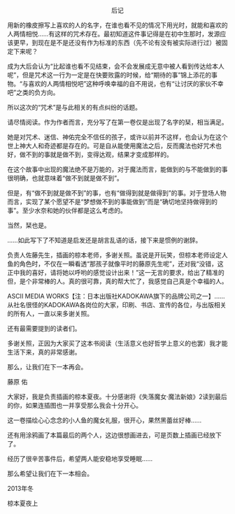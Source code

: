 <p align="center">后记</p>

用新的橡皮擦写上喜欢的人的名字，在谁也看不见的情况下用光时，就能和喜欢的人两情相悦……有这样的咒术存在。最初知道这件事记得是在初中生那时，发源应该更早，到现在是不是还没有作为标准的东西（先不论有没有被实际进行过）被固定下来呢？

成为大后会认为“比起谁也看不见结束，会不会发展成无意中被人看到传达给本人呢”，但是咒术这一行为一定是在快要败露的时候，给“期待的事”锦上添花的事物。“与喜欢的人两情相悦吧”这种呼唤幸福的自不用说，也有“让讨厌的家伙不幸吧”之类的负方向。

所以这次的“咒术”是与此相关的有点纠纷的话题。

请尽情阅读。作为作者而言，充分写了在第一卷仅是出现了名字的栞，相当满足。

她是对咒术、迷信、神佑完全不信任的孩子，或许以前并不这样，也会认为在这个世上神大人和奇迹都是存在的。可是自从能使用魔法之后，反而魔法也好咒术也好，做不到的事就是做不到，变得达观，结果才变成那样的。

在这个故事中出现的魔法绝不是万能的，对于魔法而言，能做到的与不能做到的事很明确，也就意味着“做不到就是做不到”。

但是，有“做不到就是做不到”的事，也有“做得到就是做得到”的事。对于登场人物而言，实现了某个愿望不是“梦想做不到的事能做到”而是“确切地坚持做得到的事”。至少水奈和她的伙伴都是这么考虑的。

当然，栞也是。

……如此写下了不知道是启发还是胡言乱语的话，接下来是惯例的谢辞。

负责人佐藤先生，插画的椋本老师，多谢关照。虽说是开玩笑，但椋本老师设定人鱼的角色时，不仅在一瞬看透“那孩子就像平时的藤原先生呢”，还对我“没错，这正中我的喜好，请将她以呼哟的感觉设计出来！”这一无言的要求，给出了精准的但，是个非常棒的人。真的很可靠，真的帮大忙了，我感觉自己真是个幸福的人。

ASCII MEDIA WORKS【注：日本出版社KADOKAWA旗下的品牌公司之一】……从社名很怪的KADOKAWA各岗位的大家，印刷、书店、宣传的各位，与出版相关的所有人，一直以来多谢关照。

还有最需要提到的读者们。

多谢关照，正因为大家买了这本书阅读（生活意义也好哲学上意义的也罢）我才能生活下来，真的非常感谢。

那么，让我们在下一本再会。

藤原 佑

大家好，我是负责插画的椋本夏夜。十分感谢将《失落魔女·魔法新娘》2读到最后的你，如果连插图也一并享受那么我会十分开心。

这一卷描绘心心念念的小人鱼的魔女礼服，很开心，果然黑蕾丝好棒……

还有用涂鸦画了本篇最后的两个人，这边很想画进去，可是页数上插画已经放下了。

经历了很辛苦事件后，希望两人能安稳地享受睡眠……

那么希望让我们在下一本相会。

2013年冬

椋本夏夜上

